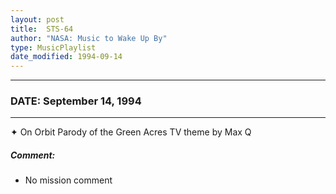 ```yaml
---
layout: post
title:  STS-64
author: "NASA: Music to Wake Up By"
type: MusicPlaylist
date_modified: 1994-09-14
---
```


----
### DATE: September 14, 1994
----
✦ On Orbit Parody of the Green Acres TV theme by Max Q

##### Comment:
* No mission comment
